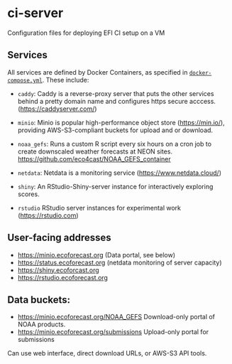 # ci-server

Configuration files for deploying EFI CI setup on a VM

## Services

All services are defined by Docker Containers, as specified in [`docker-compose.yml`](docker-compose.yml).  These include:

- `caddy`:  Caddy is a reverse-proxy server that puts the other services behind a pretty domain name and configures https secure acccess. (https://caddyserver.com/)
- `minio`: Minio is popular high-performance object store (https://min.io/), providing AWS-S3-compliant buckets for upload and or download.
- `noaa_gefs`: Runs a custom R script every six hours on a cron job to create downscaled weather forecasts at NEON sites. <https://github.com/eco4cast/NOAA_GEFS_container>

- `netdata`: Netdata is a monitoring service (https://www.netdata.cloud/)
- `shiny`: An RStudio-Shiny-server instance for interactively exploring scores.  
- `rstudio` RStudio server instances for experimental work (https://rstudio.com)


## User-facing addresses

- https://minio.ecoforecast.org  (Data portal, see below)
- https://status.ecoforecast.org (netdata monitoring of server capacity)
- https://shiny.ecoforcast.org
- https://rstudio.ecoforecast.org

## Data buckets:

- https://minio.ecoforecast.org/NOAA_GEFS  Download-only portal of NOAA products.  
- https://minio.ecoforecast.org/submissions Upload-only portal for submissions


Can use web interface, direct download URLs, or AWS-S3 API tools.
